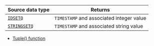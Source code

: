 | Source data type | Returns |
|---|---|
| [`IDSETQ`](/docs/sql-guide/data-types/data-type-idsetq) | `TIMESTAMP` and associated integer value |
| [`STRINGSETQ`](/docs/sql-guide/data-types/data-type-stringsetq) | `TIMESTAMP` and associated string value |

* [Tuple() function](/docs/sql-guide/functions/function-tuple)
